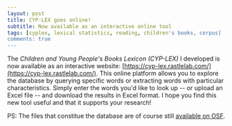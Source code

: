 ```yaml
---
layout: post
title: CYP-LEX goes online!
subtitle: Now available as an interactive online tool
tags: [cyplex, lexical statistics, reading, children's books, corpus]
comments: true
---
```


The *Children and Young People's Books Lexicon (CYP-LEX)* I developed is now available as an interactive website: [https://cyp-lex.rastlelab.com/](https://cyp-lex.rastlelab.com/).
This online platform allows you to explore the database by querying specific words or extracting words with particular characteristics. 
Simply enter the words you'd like to look up -- or upload an Excel file -- and download the results in Excel format. 
I hope you find this new tool useful and that it supports your research!

PS: The files that constitue the database are of course still [available on OSF](https://osf.io/squ49/).

